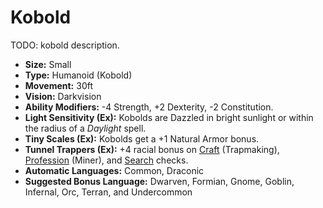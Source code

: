 # Kobold

TODO: kobold description.

* __Size:__ Small
* __Type:__ Humanoid (Kobold)
* __Movement:__ 30ft
* __Vision:__ Darkvision
* __Ability Modifiers:__ -4 Strength, +2 Dexterity, -2 Constitution.
* __Light Sensitivity (Ex):__ Kobolds are Dazzled in bright sunlight or within the radius of a _Daylight_ spell.
* __Tiny Scales (Ex):__ Kobolds get a +1 Natural Armor bonus.
* __Tunnel Trappers (Ex):__ +4 racial bonus on [Craft](skills/craft.md) (Trapmaking), [Profession](skills/profession.md) (Miner), and [Search](skills/search.md) checks.
* __Automatic Languages:__ Common, Draconic
* __Suggested Bonus Language:__ Dwarven, Formian, Gnome, Goblin, Infernal, Orc, Terran, and Undercommon
